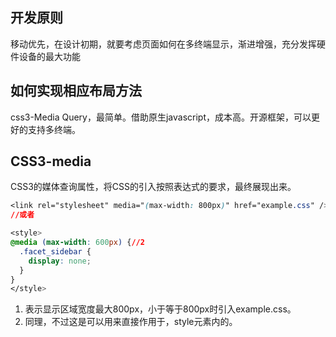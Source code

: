 ## 开发原则
移动优先，在设计初期，就要考虑页面如何在多终端显示，渐进增强，充分发挥硬件设备的最大功能

## 如何实现相应布局方法
css3-Media Query，最简单。借助原生javascript，成本高。开源框架，可以更好的支持多终端。

## CSS3-media
CSS3的媒体查询属性，将CSS的引入按照表达式的要求，最终展现出来。

```css
<link rel="stylesheet" media="(max-width: 800px)" href="example.css" />//1
//或者 

<style>
@media (max-width: 600px) {//2
  .facet_sidebar {
    display: none;
  }
}
</style>
```
1. 表示显示区域宽度最大800px，小于等于800px时引入example.css。
2. 同理，不过这是可以用来直接作用于，style元素内的。

